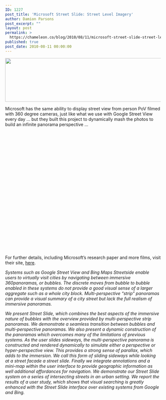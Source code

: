 ```yaml
---
ID: 1227
post_title: 'Microsoft Street Slide: Street Level Imagery'
author: Damion Parsons
post_excerpt: ""
layout: post
permalink: >
  https://chameleon.co/blog/2010/08/11/microsoft-street-slide-street-level-imagery/
published: true
post_date: 2010-08-11 00:00:00
---
```

<img class="alignnone size-medium wp-image-1379" title="Microsoft Street Slide teaser" src="https://takemetoyourleader.com/wp-content/uploads/2010/08/Microsoft-Street-Slide-teaser-550x141.jpg" alt="" width="550" height="141" />

Microsoft has the same ability to display street view from person PoV filmed with 360 degree cameras, just like what we use with Google Street View every day ... but they built this project to dynamically mash the photos to build an infinite panorama perspective ...

<object width="480" height="385" classid="clsid:d27cdb6e-ae6d-11cf-96b8-444553540000" codebase="https://download.macromedia.com/pub/shockwave/cabs/flash/swflash.cab#version=6,0,40,0"><param name="allowFullScreen" value="true" /><param name="allowscriptaccess" value="always" /><param name="src" value="https://www.youtube.com/v/K-_T949uSwU&amp;hl=en_US&amp;fs=1?rel=0" /><param name="allowfullscreen" value="true" /><embed type="application/x-shockwave-flash" width="480" height="385" src="https://www.youtube.com/v/K-_T949uSwU&amp;hl=en_US&amp;fs=1?rel=0" allowscriptaccess="always" allowfullscreen="allowfullscreen" /></object>

<!--more-->

For further details, including Microsoft’s research paper and more films, visit their site, <a href="https://research.microsoft.com/en-us/um/people/kopf/street_slide/index.html" target="_blank" rel="noopener noreferrer">here</a>.

<em>Systems such as Google Street View and Bing Maps Streetside enable
users to virtually visit cities by navigating between immersive
360panoramas, or bubbles. The discrete moves from bubble to
bubble enabled in these systems do not provide a good visual sense
of a larger aggregate such as a whole city block. Multi-perspective
“strip” panoramas can provide a visual summary of a city street but
lack the full realism of immersive panoramas.</em>

<em>We present Street Slide, which combines the best aspects of the
immersive nature of bubbles with the overview provided by multi-perspective
strip panoramas. We demonstrate a seamless transition
between bubbles and multi-perspective panoramas. We also
present a dynamic construction of the panoramas which overcomes
many of the limitations of previous systems. As the user slides sideways,
the multi-perspective panorama is constructed and rendered
dynamically to simulate either a perspective or hyper-perspective
view. This provides a strong sense of parallax, which adds to the
immersion. We call this form of sliding sideways while looking at
a street facade a street slide. Finally we integrate annotations and a
mini-map within the user interface to provide geographic information
as well additional affordances for navigation. We demonstrate
our Street Slide system on a series of intersecting streets in an urban
setting. We report the results of a user study, which shows that
visual searching is greatly enhanced with the Street Slide interface
over existing systems from Google and Bing.</em>